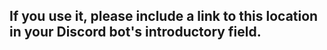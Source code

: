 <h2>If you use it, please include a link to this location in your Discord bot's introductory field.</h2>
